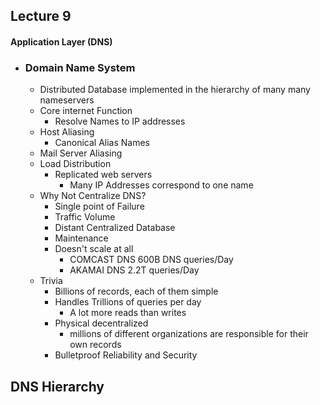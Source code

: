## Lecture 9
#### Application Layer (DNS)

- ### Domain Name System
	- Distributed Database implemented in the hierarchy of many many nameservers
	- Core internet Function
		- Resolve Names to IP addresses
	- Host Aliasing
		- Canonical Alias Names
	- Mail Server Aliasing
	- Load Distribution
		- Replicated web servers
			- Many IP Addresses correspond to one name
	- Why Not Centralize DNS?
		- Single point of Failure
		- Traffic Volume
		- Distant Centralized Database
		- Maintenance
		- Doesn't scale at all
			- COMCAST DNS 600B DNS queries/Day
			- AKAMAI DNS 2.2T queries/Day
	- Trivia
		- Billions of records, each of them simple
		- Handles Trillions of queries per day
			- A lot more reads than writes
		- Physical decentralized
			- millions of different organizations are responsible for their own records
		- Bulletproof Reliability and Security



## DNS Hierarchy

